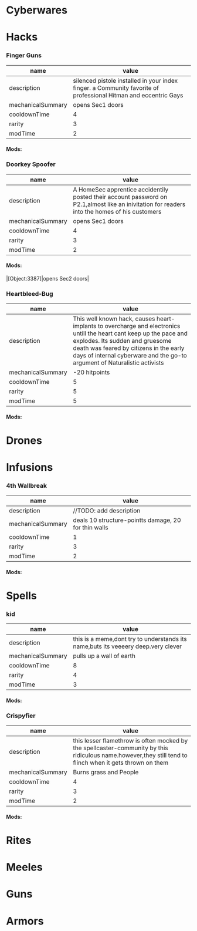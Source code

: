 # Cyberwares  
# Hacks  
### Finger Guns
|name|value|
|-|-|
|description|silenced pistole installed in your index finger. a Community favorite of professional Hitman and eccentric Gays|
|mechanicalSummary|opens Sec1 doors|
|cooldownTime|4|
|rarity|3|
|modTime|2|
#### Mods:  
 
### Doorkey Spoofer
|name|value|
|-|-|
|description|A HomeSec apprentice accidentily posted their account password on P2.1,almost like an inivitation for readers into the homes of his customers|
|mechanicalSummary|opens Sec1 doors|
|cooldownTime|4|
|rarity|3|
|modTime|2|
#### Mods:  
|[Object:3387]|opens Sec2 doors|
 
### Heartbleed-Bug
|name|value|
|-|-|
|description|This well known hack, causes heart-implants to overcharge and electronics untill the heart cant keep up the pace and explodes. Its sudden and gruesome death was feared by citizens in the early days of internal cyberware and the go-to argument of Naturalistic activists|
|mechanicalSummary|-20 hitpoints|
|cooldownTime|5|
|rarity|5|
|modTime|5|
#### Mods:  
 
# Drones  
# Infusions  
### 4th Wallbreak
|name|value|
|-|-|
|description|//TODO: add description|
|mechanicalSummary|deals 10 structure-pointts damage, 20 for thin walls|
|cooldownTime|1|
|rarity|3|
|modTime|2|
#### Mods:  
 
# Spells  
### kid
|name|value|
|-|-|
|description|this is a meme,dont try to understands its name,buts its veeeery deep.very clever|
|mechanicalSummary|pulls up a wall of earth|
|cooldownTime|8|
|rarity|4|
|modTime|3|
#### Mods:  
 
### Crispyfier
|name|value|
|-|-|
|description|this lesser flamethrow is often mocked by the spellcaster-community by this ridiculous name.however,they still tend to flinch when it gets thrown on them|
|mechanicalSummary|Burns grass and People|
|cooldownTime|4|
|rarity|3|
|modTime|2|
#### Mods:  
 
# Rites  
# Meeles  
# Guns  
# Armors  
